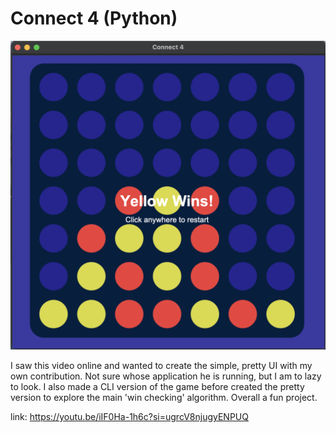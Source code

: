 # Connect 4 (Python)

![Game Screenshot](C4_gameplay.png)

I saw this video online and wanted to create the simple, pretty UI with my own contribution. Not sure whose application he is running, but I am to lazy to look. I also made a CLI version of the game before created the pretty version to explore the main 'win checking' algorithm. Overall a fun project.

link: https://youtu.be/iIF0Ha-1h6c?si=ugrcV8njugyENPUQ

